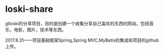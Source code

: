 # loski-share

gtloski的分享项目，目的是创建一个收集分享自己喜欢的东西的网站，包括音乐，电影，图片，技术等东西。

2017.8.31——项目基础框架Spring,Spring MVC,MyBatis的集成和项目的github上传。
